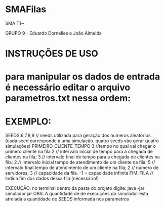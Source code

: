 # SMAFilas
SMA T1~

GRUPO 9 - Eduardo Dornelles e João Almeida

# INSTRUÇÕES DE USO
# para manipular os dados de entrada é necessário editar o arquivo parametros.txt nessa ordem:
# EXEMPLO:

SEEDS:6,7,8,9 // seeds utilizada para geração dos numeros aleatórios. (cada seed corresponde a uma simulação. quatro seeds vão gerar quatro simulações)
PRIMEIRO_CLIENTE_TEMPO:3 //tempo no qual vai chegar o primero cliente na fila
2 // intervalo inicial de tempo  para a chegada de clientes na fila;
3 // intervalo final de tempo  para a chegada de clientes na fila;
2 // intervalo inicial tempo de atendimento de um cliente na fila;
5 // intervalo final tempo de atendimento de um cliente na fila;
2 // número de servidores;
3 // capacidade da fila. -1 = capacidade infinita
FIM_FILA // Indica fim dos dados dessa fila (necessário!)

EXECUÇÃO:
no terminal dentro da pasta do projeto digite:
java -jar simulador.jar
OBS: A quantidade de de execuções do simulador esta atrelada a quantidade de SEEDS informada nos parametros

